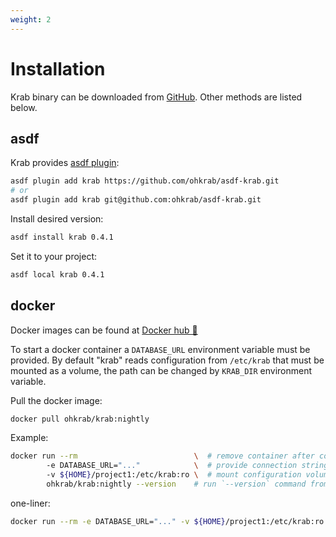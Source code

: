 ```yaml
---
weight: 2
---
```


# Installation

Krab binary can be downloaded from [GitHub](https://github.com/ohkrab/krab/releases). Other methods are listed below.

## asdf

Krab provides [asdf plugin](https://github.com/ohkrab/asdf-krab):

```sh
asdf plugin add krab https://github.com/ohkrab/asdf-krab.git
# or
asdf plugin add krab git@github.com:ohkrab/asdf-krab.git
```

Install desired version:

```sh
asdf install krab 0.4.1
```

Set it to your project:

```sh
asdf local krab 0.4.1
```

## docker 

Docker images can be found at [Docker hub 🐋](https://hub.docker.com/orgs/ohkrab/repositories)

To start a docker container a `DATABASE_URL` environment variable must be provided.
By default "krab" reads configuration from `/etc/krab` that must be mounted as a volume,
the path can be changed by `KRAB_DIR` environment variable.

Pull the docker image:
```sh
docker pull ohkrab/krab:nightly
```

Example:

```sh
docker run --rm                          \  # remove container after command execution
        -e DATABASE_URL="..."            \  # provide connection string
        -v ${HOME}/project1:/etc/krab:ro \  # mount configuration volume
        ohkrab/krab:nightly --version    # run `--version` command from `qbart/krab:latest`
```

one-liner:

```sh
docker run --rm -e DATABASE_URL="..." -v ${HOME}/project1:/etc/krab:ro ohkrab/krab:nightly --version 
```

